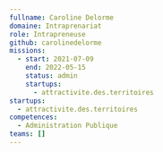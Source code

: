```yaml
---
fullname: Caroline Delorme
domaine: Intraprenariat
role: Intrapreneuse
github: carolinedelorme
missions:
  - start: 2021-07-09
    end: 2022-05-15
    status: admin
    startups:
      - attractivite.des.territoires
startups:
  - attractivite.des.territoires
competences:
  - Administration Publique
teams: []
---
```

